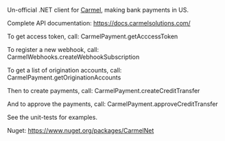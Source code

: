 Un-official .NET client for [Carmel](https://www.carmelsolutions.com/), making bank payments in US.

Complete API documentation: https://docs.carmelsolutions.com/


To get access token, call: CarmelPayment.getAcccessToken

To register a new webhook, call: CarmelWebhooks.createWebhookSubscription

To get a list of origination accounts, call: CarmelPayment.getOriginationAccounts

Then to create payments, call: CarmelPayment.createCreditTransfer

And to approve the payments, call: CarmelPayment.approveCreditTransfer

See the unit-tests for examples.

Nuget: https://www.nuget.org/packages/CarmelNet
